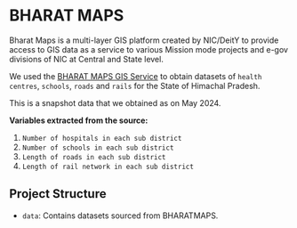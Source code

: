 # BHARAT MAPS
Bharat Maps is a multi-layer GIS platform created by NIC/DeitY  to provide access to GIS data as a service to various Mission mode projects and e-gov divisions of NIC at Central and State level.

We used the [BHARAT MAPS GIS Service](https://bharatmaps.gov.in/newversion/map.aspx) to obtain datasets of `health centres`, `schools`, `roads` and `rails` for the State of Himachal Pradesh.

This is a snapshot data that we obtained as on May 2024.

**Variables extracted from the source:** 
1. `Number of hospitals in each sub district`
2. `Number of schools in each sub district`
3. `Length of roads in each sub district`
4. `Length of rail network in each sub district`

## Project Structure
- `data`: Contains datasets sourced from BHARATMAPS.

